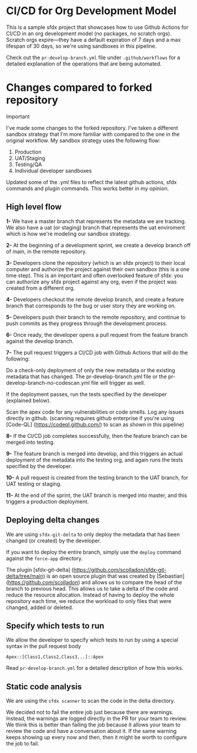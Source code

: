 # CI/CD for Org Development Model

This is a sample sfdx project that showcases how to use Github Actions for CI/CD in an org development model (no packages, no scratch orgs). Scratch orgs expire—they have a default expiration of 7 days and a max lifespan of 30 days, so we're using sandboxes in this pipeline.

Check out the `pr-develop-branch.yml` file under `.github/workflows` for a detailed explanation of the operations that are being automated.

#  Changes compared to forked repository

> [!IMPORTANT]
> I've made some changes to the forked repository. I've taken a different sandbox strategy that I'm more familiar with compared to the one in the original workflow. My sandbox strategy uses the following flow:

1. Production
2. UAT/Staging
3. Testing/QA
4. Individual developer sandboxes

Updated some of the .yml files to reflect the latest github actions, sfdx commands and plugin commands. This works better in my opinion.

## High level flow

**1-** We have a master branch that represents the metadata we are tracking. We also have a uat (or staging) branch that represents the uat enviroment which is how we're modeling our sandbox strategy.

**2-** At the beginning of a development sprint, we create a develop branch off of main, in the remote repository.  

**3-** Developers clone the repository (which is an sfdx project) to their local computer and authorize the project against their own sandbox (this is a one time step). This is an important and often overlooked feature of sfdx: you can authorize any sfdx project against any org, even if the project was created from a different org. 

**4-** Developers checkout the remote develop branch, and create a feature branch that corresponds to the bug or user story they are working on. 

**5-** Developers push their branch to the remote repository, and continue to push commits as they progress through the development process.

**6-** Once ready, the developer opens a pull request from the feature branch against the develop branch.

**7-** The pull request triggers a CI/CD job with Github Actions that will do the following:

Do a check-only deployment of only the new metadata or the existing metadata that has changed. The pr-develop-branch.yml file or the pr-develop-branch-no-codescan.yml file will trigger as well.

If the deployment passes, run the tests specified by the developer (explained below). 

Scan the apex code for any vulnerabilities or code smells. Log any issues directly in github. (scanning requires github enterprise if you're using [Code-QL] (https://codeql.github.com/) to scan as shown in this pipeline)

**8-** If the CI/CD job completes successfully, then the feature branch can be merged into testing.

**9-** The feature branch is merged into develop, and this triggers an actual deployment of the metadata into the testing org, and again runs the tests specified by the developer.

**10-** A pull request is created from the testing branch to the UAT branch, for UAT testing or staging.

**11-** At the end of the sprint, the UAT branch is merged into master, and this triggers a production deployment. 


## Deploying delta changes

We are using `sfdx-git-delta` to only deploy the metadata that has been changed (or created) by the developer. 

If you want to deploy the entire branch, simply use the `deploy` command against the `force-app` directory.

The plugin [sfdx-git-delta] (https://github.com/scolladon/sfdx-git-delta/tree/main) is an open source plugin that was created by [Sebastian] (https://github.com/scolladon) and allows us to compare the head of the branch to previous head. This allows us to take a delta of the code and reduce the resource allocation. Instead of having to deploy the whole repository each time, we reduce the workload to only files that were changed, added or deleted.

## Specify which tests to run

We allow the developer to specify which tests to run by using a special syntax in the pull request body

`Apex::[Class1,Class2,Class3...]::Apex`

Read `pr-develop-branch.yml` for a detailed description of how this works.

## Static code analysis

We are using the `sfdx scanner` to scan the code in the delta directory. 

We decided not to fail the entire job just because there are warnings. Instead, the warnings are logged directly in the PR for your team to review. We think this is better than failing the job because it allows your team to review the code and have a conversation about it. If the same warning keeps showing up every now and then, then it might be worth to configure the job to fail.

